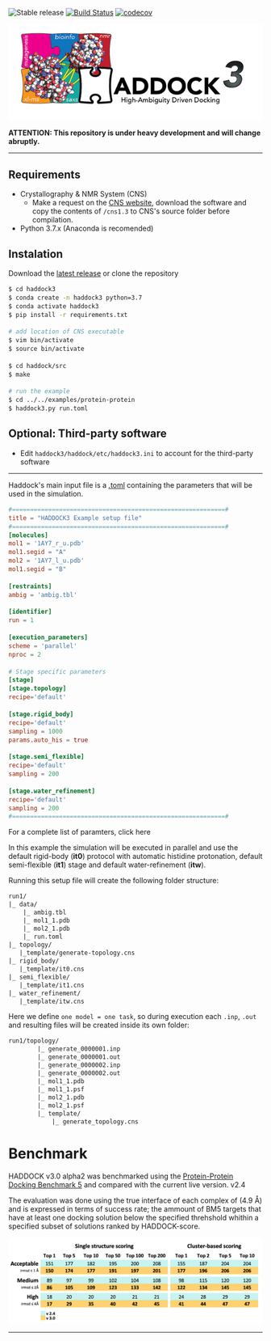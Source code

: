 ![Stable release](https://badgen.net/badge/release/3.0.a1/orange)
[![Build Status](http://alembick.science.uu.nl:8080/buildStatus/icon?job=haddock3%2Fmaster)](http://alembick.science.uu.nl:8080/job/haddock3/job/master/)
[![codecov](https://codecov.io/gh/haddocking/haddock3/branch/master/graph/badge.svg?token=K2UshyxoRu)](https://codecov.io/gh/haddocking/haddock3)

![HADDOCK3](docs/media/HADDOCK3-logo.png)


**ATTENTION: This repository is under heavy development and will change abruptly.**

***
    
## Requirements
 * Crystallography & NMR System (CNS)
    * Make a request on the [CNS website](http://cns-online.org/v1.3/), download the software and copy the contents of `/cns1.3` to CNS's source folder before compilation.
 * Python 3.7.x (Anaconda is recomended)

## Instalation
 Download the [latest release](https://github.com/haddocking/haddock3/releases) or clone the repository
 
```bash
$ cd haddock3
$ conda create -n haddock3 python=3.7
$ conda activate haddock3
$ pip install -r requirements.txt

# add location of CNS executable
$ vim bin/activate
$ source bin/activate

$ cd haddock/src
$ make

# run the example
$ cd ../../examples/protein-protein
$ haddock3.py run.toml
```

## Optional: Third-party software
* Edit `haddock3/haddock/etc/haddock3.ini` to account for the third-party software

***

Haddock's main input file is a [.toml](https://github.com/toml-lang/toml) containing the parameters that will be used in the simulation.

```toml
#===========================================================#
title = "HADDOCK3 Example setup file"
#===========================================================#
[molecules]
mol1 = '1AY7_r_u.pdb'
mol1.segid = "A"
mol2 = '1AY7_l_u.pdb'
mol1.segid = "B"

[restraints]
ambig = 'ambig.tbl'

[identifier]
run = 1

[execution_parameters]
scheme = 'parallel'
nproc = 2

# Stage specific parameters
[stage]
[stage.topology]
recipe='default'

[stage.rigid_body]
recipe='default'
sampling = 1000
params.auto_his = true

[stage.semi_flexible]
recipe='default'
sampling = 200

[stage.water_refinement]
recipe='default'
sampling = 200
#===========================================================#
```

For a complete list of paramters, click here <under-construction> 

In this example the simulation will be executed in parallel and use the default rigid-body (**it0**) protocol with automatic histidine protonation, default semi-flexible (**it1**) stage and default water-refinement (**itw**).

Running this setup file will create the following folder structure:

```
run1/
|_ data/
    |_ ambig.tbl
    |_ mol1_1.pdb
    |_ mol2_1.pdb
    |_ run.toml
|_ topology/
   |_template/generate-topology.cns
|_ rigid_body/
   |_template/it0.cns
|_ semi_flexible/
   |_template/it1.cns
|_ water_refinement/
   |_template/itw.cns
```

Here we define `one model = one task`, so during execution each `.inp`, `.out` and resulting files will be created 
inside its own folder:

```
run1/topology/
        |_ generate_0000001.inp
        |_ generate_0000001.out
        |_ generate_0000002.inp
        |_ generate_0000002.out
        |_ mol1_1.pdb
        |_ mol1_1.psf
        |_ mol2_1.pdb
        |_ mol2_1.psf
        |_ template/
            |_ generate_topology.cns
```

# Benchmark

HADDOCK v3.0 alpha2 was benchmarked using the [Protein-Protein Docking Benchmark 5](https://github.com/haddocking/BM5-clean) and compared with the current live version. v2.4

The evaluation was done using the true interface of each complex of (4.9 Å) and is expressed in terms of success rate; the ammount of BM5 targets that have at least one docking solution below the specified threhshold whithin a specified subset of solutions ranked by HADDOCK-score.


![BM5](docs/media/haddock3-0-0-alpha2-BM5.png)
***
